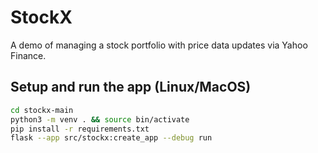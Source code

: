 # StockX

A demo of managing a stock portfolio with price data updates via Yahoo Finance.

## Setup and run the app (Linux/MacOS)

```bash
cd stockx-main
python3 -m venv . && source bin/activate
pip install -r requirements.txt
flask --app src/stockx:create_app --debug run 
```
